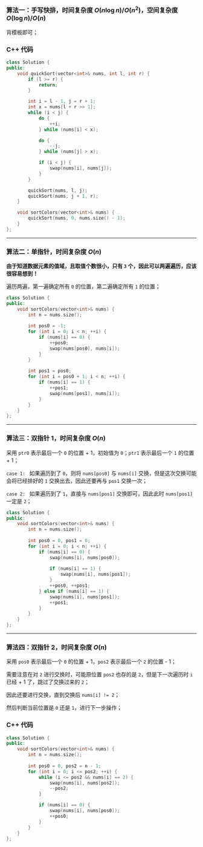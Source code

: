 ### 算法一：手写快排，时间复杂度 $O(n \log n) / O(n^2)$，空间复杂度 $O(\log n) / O(n)$

背模板即可；

### C++ 代码
```c++
class Solution {
public:
    void quickSort(vector<int>& nums, int l, int r) {
        if (l >= r) {
            return;
        }

        int i = l - 1, j = r + 1;
        int x = nums[l + r >> 1];
        while (i < j) {
            do {
                ++i;
            } while (nums[i] < x);

            do {
                --j;
            } while (nums[j] > x);

            if (i < j) {
                swap(nums[i], nums[j]);
            }
        }

        quickSort(nums, l, j);
        quickSort(nums, j + 1, r);
    }

    void sortColors(vector<int>& nums) {
        quickSort(nums, 0, nums.size() - 1);
    }
};
```

---

### 算法二：单指针，时间复杂度 $O(n)$

**由于知道数据元素的值域，且取值个数很小，只有 `3` 个，因此可以两遍遍历，应该很容易想到！**

遍历两遍，第一遍确定所有 `0` 的位置，第二遍确定所有 `1` 的位置；

```c++
class Solution {
public:
    void sortColors(vector<int>& nums) {
        int n = nums.size();
	
        int pos0 = -1;
        for (int i = 0; i < n; ++i) {
            if (nums[i] == 0) {
                ++pos0;
                swap(nums[pos0], nums[i]);
            }
        }
        
        int pos1 = pos0;
        for (int i = pos0 + 1; i < n; ++i) {
            if (nums[i] == 1) {
                ++pos1;
                swap(nums[pos1], nums[i]);
            }
        }
    }
};
```

---

### 算法三：双指针 1，时间复杂度 $O(n)$

采用 `ptr0` 表示最后一个 `0` 的位置 + 1，初始值为 `0`；`ptr1` 表示最后一个 `1` 的位置 + 1；

`case 1: ` 如果遍历到了 `0`，则将 `nums[pos0]` 与 `nums[i]` 交换，但是这次交换可能会将已经排好的 `1` 交换出去，因此还要再与 `pos1` 交换一次；

`case 2: ` 如果遍历到了 `1`，直接与 `nums[pos1]` 交换即可，因此此时 `nums[pos1]` 一定是 `2`；

```c++
class Solution {
public:
    void sortColors(vector<int>& nums) {
        int n = nums.size();
	
        int pos0 = 0, pos1 = 0;
        for (int i = 0; i < n; ++i) {
            if (nums[i] == 0) {
                swap(nums[i], nums[pos0]);
                
                if (nums[i] == 1) {
                    swap(nums[i], nums[pos1]);
                }
                ++pos0, ++pos1;
            } else if (nums[i] == 1) {
                swap(nums[i], nums[pos1]);
                ++pos1;
            }
        }
    }
};
```

---

### 算法四：双指针 2，时间复杂度 $O(n)$

采用 `pos0` 表示最后一个 `0` 的位置 + 1，`pos2` 表示最后一个 `2` 的位置 - 1；

需要注意在对 `2` 进行交换时，可能原位置 `pos2` 也存的是 `2`，但是下一次遍历时 `i` 已经 + 1 了，跳过了交换过来的 `2`；

因此还要进行交换，直到交换后 `nums[i] != 2`；

然后判断当前位置是 `0` 还是 `1`，进行下一步操作；

### C++ 代码
```c++
class Solution {
public:
    void sortColors(vector<int>& nums) {
        int n = nums.size();
	
        int pos0 = 0, pos2 = n - 1;
        for (int i = 0; i <= pos2; ++i) {
            while (i <= pos2 && nums[i] == 2) {
                swap(nums[i], nums[pos2]);
                --pos2;
            }

            if (nums[i] == 0) {
                swap(nums[i], nums[pos0]);
                ++pos0;
            }
        }
    }
};
```
